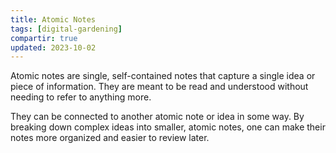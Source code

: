 ```yaml
---
title: Atomic Notes
tags: [digital-gardening]
compartir: true
updated: 2023-10-02
---
```

Atomic notes are single, self-contained notes that capture a single idea or piece of information. They are meant to be read and understood without needing to refer to anything more.

They can be connected to another atomic note or idea in some way. By breaking down complex ideas into smaller, atomic notes, one can make their notes more organized and easier to review later.
